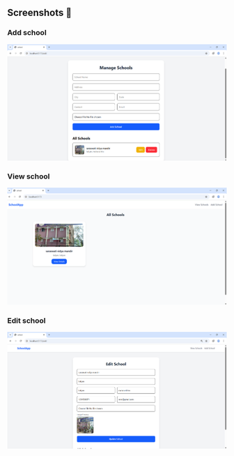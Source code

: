 ##  Screenshots 📱

### Add school
![add school](https://github.com/virendrap1516/schoolfind/blob/master/frontend/src/assets/Screenshot%202025-09-01%20184933.png)

### View school
![View school](https://github.com/virendrap1516/schoolfind/blob/master/frontend/src/assets/Screenshot%202025-09-01%20184952.png)

### Edit school
![edit school](https://github.com/virendrap1516/schoolfind/blob/master/frontend/src/assets/Screenshot%202025-09-01%20185034.png)
